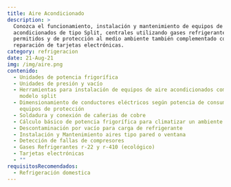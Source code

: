 ```yaml
---
title: Aire Acondicionado
description: >
  Conozca el funcionamiento, instalación y mantenimiento de equipos de aire
  acondicionados de tipo Split, centrales utilizando gases refrigerantes
  permitidos y de protección al medio ambiente también complementado con
  reparación de tarjetas electrónicas.
category: refrigeracion
date: 21-Aug-21
img: /img/aire.png
contenido:
  - Unidades de potencia frigorífica
  - Unidades de presión y vacío
  - Herramientas para instalación de equipos de aire acondicionados compactos y
    modelo split
  - Dimensionamiento de conductores eléctricos según potencia de consumo y
    equipos de protección
  - Soldadura y conexión de cañerias de cobre
  - Cálculo básico de potencia frigorífica para climatizar un ambiente
  - Descontaminación por vacío para carga de refrigerante
  - Instalación y Mantenimiento aires tipo pared o ventana
  - Detección de fallas de compresores
  - Gases Refrigerantes r-22 y r-410 (ecológico)
  - Tarjetas electrónicas
  - ""
requisitosRecomendados:
  - Refrigeración domestica
---
```

